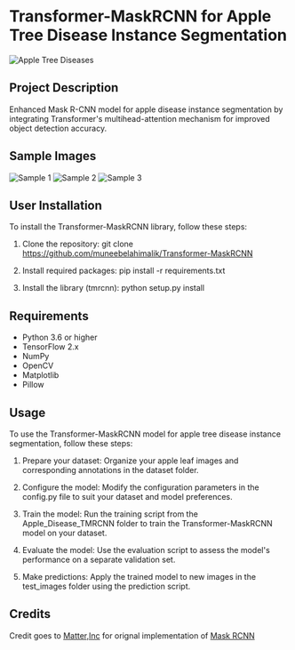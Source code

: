 # Transformer-MaskRCNN for Apple Tree Disease Instance Segmentation

![Apple Tree Diseases](/path/to/sample_image.jpg)

## Project Description
Enhanced Mask R-CNN model for apple disease instance segmentation by integrating Transformer's multihead-attention mechanism for improved object detection accuracy.

## Sample Images

![Sample 1](/path/to/sample_image_1.jpg)
![Sample 2](/path/to/sample_image_2.jpg)
![Sample 3](/path/to/sample_image_3.jpg)

## User Installation

To install the Transformer-MaskRCNN library, follow these steps:

1. Clone the repository:
git clone https://github.com/muneebelahimalik/Transformer-MaskRCNN

2. Install required packages:
pip install -r requirements.txt


3. Install the library (tmrcnn):
python setup.py install

## Requirements

- Python 3.6 or higher
- TensorFlow 2.x
- NumPy
- OpenCV
- Matplotlib
- Pillow

## Usage

To use the Transformer-MaskRCNN model for apple tree disease instance segmentation, follow these steps:

1. Prepare your dataset: Organize your apple leaf images and corresponding annotations in the dataset folder.

2. Configure the model: Modify the configuration parameters in the config.py file to suit your dataset and model preferences.

3. Train the model: Run the training script from the Apple_Disease_TMRCNN folder to train the Transformer-MaskRCNN model on your dataset.

4. Evaluate the model: Use the evaluation script to assess the model's performance on a separate validation set.

5. Make predictions: Apply the trained model to new images in the test_images folder using the prediction script.

## Credits

Credit goes to [Matter,Inc](https://github.com/matterport) for orignal implementation of [Mask RCNN](https://github.com/matterport/Mask_RCNN)

